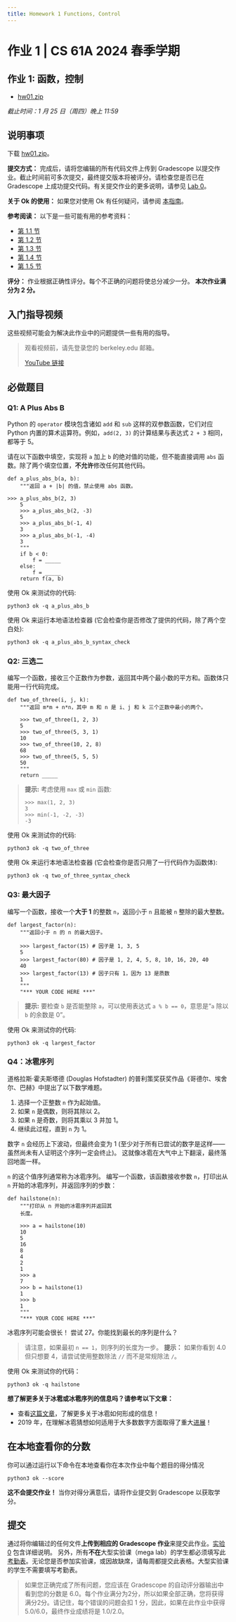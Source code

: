 ```yaml
---
title: Homework 1 Functions, Control
---
```


# 作业 1 | CS 61A 2024 春季学期

## 作业 1: 函数，控制

-   [hw01.zip](/resource/cs61a/hw/hw01.zip)

_截止时间：1 月 25 日（周四）晚上 11:59_

## 说明事项

下载 [hw01.zip](/resource/cs61a/hw/hw01.zip)。

**提交方式：** 完成后，请将您编辑的所有代码文件上传到 Gradescope 以提交作业。截止时间前可多次提交，最终提交版本将被评分。请检查您是否已在 Gradescope 上成功提交代码。有关提交作业的更多说明，请参见 [Lab 0](https://cs61a.org/lab/lab00#task-c-submitting-the-assignment)。

**关于 Ok 的使用：** 如果您对使用 Ok 有任何疑问，请参阅 [本指南](https://cs61a.org/articles/using-ok)。

**参考阅读：** 以下是一些可能有用的参考资料：

-   [第 1.1 节](https://www.composingprograms.com/pages/11-getting-started.html)
-   [第 1.2 节](https://www.composingprograms.com/pages/12-elements-of-programming.html)
-   [第 1.3 节](https://www.composingprograms.com/pages/13-defining-new-functions.html)
-   [第 1.4 节](https://www.composingprograms.com/pages/14-designing-functions.html)
-   [第 1.5 节](https://www.composingprograms.com/pages/15-control.html)

**评分：** 作业根据正确性评分。每个不正确的问题将使总分减少一分。 **本次作业满分为 2 分。**

## 入门指导视频

这些视频可能会为解决此作业中的问题提供一些有用的指导。

> 观看视频前，请先登录您的 berkeley.edu 邮箱。
> 
> [YouTube 链接](https://youtu.be/playlist?list=PLx38hZJ5RLZeW4C9wRpz0ohqMmoctnnra)

## 必做题目

### Q1: A Plus Abs B

Python 的 `operator` 模块包含诸如 `add` 和 `sub` 这样的双参数函数，它们对应 Python 内置的算术运算符。例如，`add(2, 3)` 的计算结果与表达式 `2 + 3` 相同，都等于 5。

请在以下函数中填空，实现将 `a` 加上 `b` 的绝对值的功能，但不能直接调用 `abs` 函数。除了两个填空位置，**不允许**修改任何其他代码。

```
def a_plus_abs_b(a, b):
    """返回 a + |b| 的值，禁止使用 abs 函数。

>>> a_plus_abs_b(2, 3)
    5
    >>> a_plus_abs_b(2, -3)
    5
    >>> a_plus_abs_b(-1, 4)
    3
    >>> a_plus_abs_b(-1, -4)
    3
    """
    if b < 0:
        f = _____
    else:
        f = _____
    return f(a, b)
```

使用 Ok 来测试你的代码:

```
python3 ok -q a_plus_abs_b
```

使用 Ok 来运行本地语法检查器 (它会检查你是否修改了提供的代码，除了两个空白处):

```
python3 ok -q a_plus_abs_b_syntax_check
```

### Q2: 三选二

编写一个函数，接收三个正数作为参数，返回其中两个最小数的平方和。函数体只能用一行代码完成。

```
def two_of_three(i, j, k):
    """返回 m*m + n*n，其中 m 和 n 是 i、j 和 k 三个正数中最小的两个。

    >>> two_of_three(1, 2, 3)
    5
    >>> two_of_three(5, 3, 1)
    10
    >>> two_of_three(10, 2, 8)
    68
    >>> two_of_three(5, 5, 5)
    50
    """
    return _____

```

> **提示:** 考虑使用 `max` 或 `min` 函数:
> 
> ```
> >>> max(1, 2, 3)
> 3
> >>> min(-1, -2, -3)
> -3
> ```

使用 Ok 来测试你的代码:

```
python3 ok -q two_of_three
```

使用 Ok 来运行本地语法检查器 (它会检查你是否只用了一行代码作为函数体):

```
python3 ok -q two_of_three_syntax_check
```

### Q3: 最大因子

编写一个函数，接收一个**大于 1** 的整数 `n`，返回小于 `n` 且能被 `n` 整除的最大整数。

```
def largest_factor(n):
    """返回小于 n 的 n 的最大因子。

    >>> largest_factor(15) # 因子是 1, 3, 5
    5
    >>> largest_factor(80) # 因子是 1, 2, 4, 5, 8, 10, 16, 20, 40
    40
    >>> largest_factor(13) # 因子只有 1，因为 13 是质数
    1
    """
    "*** YOUR CODE HERE ***"

```

> **提示:** 要检查 `b` 是否能整除 `a`，可以使用表达式 `a % b == 0`，意思是“`a` 除以 `b` 的余数是 0”。

使用 Ok 来测试你的代码:
```
python3 ok -q largest_factor
```

### Q4：冰雹序列

道格拉斯·霍夫斯塔德 (Douglas Hofstadter) 的普利策奖获奖作品《哥德尔、埃舍尔、巴赫》中提出了以下数学难题。

1.  选择一个正整数 `n` 作为起始值。
2.  如果 `n` 是偶数，则将其除以 2。
3.  如果 `n` 是奇数，则将其乘以 3 并加 1。
4.  继续此过程，直到 `n` 为 1。

数字 `n` 会经历上下波动，但最终会变为 1 (至少对于所有已尝试的数字是这样——虽然尚未有人证明这个序列一定会终止)。 这就像冰雹在大气中上下翻滚，最终落回地面一样。

`n` 的这个值序列通常称为冰雹序列。 编写一个函数，该函数接收参数 `n`，打印出从 `n` 开始的冰雹序列，并返回序列的步数：

```
def hailstone(n):
    """打印从 n 开始的冰雹序列并返回其
    长度。

    >>> a = hailstone(10)
    10
    5
    16
    8
    4
    2
    1
    >>> a
    7
    >>> b = hailstone(1)
    1
    >>> b
    1
    """
    "*** YOUR CODE HERE ***"

```

冰雹序列可能会很长！ 尝试 27。你能找到最长的序列是什么？

> 请注意，如果最初 `n == 1`，则序列的长度为一步。
> **提示：** 如果你看到 4.0 但只想要 4，请尝试使用整数除法 `//` 而不是常规除法 `/`。

使用 Ok 来测试你的代码：

```
python3 ok -q hailstone
```

**想了解更多关于冰雹或冰雹序列的信息吗？请参考以下文章：**

-   查看[这篇文章](https://www.nationalgeographic.org/encyclopedia/hail/)，了解更多关于冰雹如何形成的信息！
-   2019 年，在理解冰雹猜想如何适用于大多数数字方面取得了重大[进展](https://www.quantamagazine.org/mathematician-terence-tao-and-the-collatz-conjecture-20191211/)！

## 在本地查看你的分数

你可以通过运行以下命令在本地查看你在本次作业中每个题目的得分情况

```
python3 ok --score
```

**这不会提交作业！** 当你对得分满意后，请将作业提交到 Gradescope 以获取学分。

## 提交

通过将你编辑过的任何文件**上传到相应的 Gradescope 作业**来提交此作业。[实验 0](../lab/lab00/#submit-with-gradescope) 包含详细说明。
另外，所有**不在**大型实验课（mega lab）的学生都必须填写此[考勤表](https://go.cs61a.org/lab-att)。无论您是否参加实验课，或因故缺席，请每周都提交此表格。大型实验课的学生不需要填写考勤表。

> 如果您正确完成了所有问题，您应该在 Gradescope 的自动评分器输出中看到您的分数是 6.0。每个作业满分为2分，所以如果全部正确，您将获得满分2分。请记住，每个错误的问题会扣 1 分，因此，如果在此作业中获得 5.0/6.0，最终作业成绩将是 1.0/2.0。
